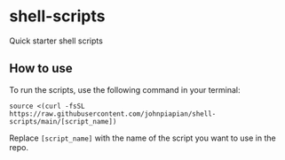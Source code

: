 # shell-scripts
Quick starter shell scripts


## How to use
To run the scripts, use the following command in your terminal:

```source <(curl -fsSL https://raw.githubusercontent.com/johnpiapian/shell-scripts/main/[script_name])```

Replace `[script_name]` with the name of the script you want to use in the repo.
